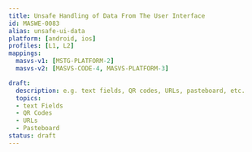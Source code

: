 ```yaml
---
title: Unsafe Handling of Data From The User Interface
id: MASWE-0083
alias: unsafe-ui-data
platform: [android, ios]
profiles: [L1, L2]
mappings:
  masvs-v1: [MSTG-PLATFORM-2]
  masvs-v2: [MASVS-CODE-4, MASVS-PLATFORM-3]

draft:
  description: e.g. text fields, QR codes, URLs, pasteboard, etc.
  topics:
  - text Fields
  - QR Codes
  - URLs
  - Pasteboard
status: draft
---
```


